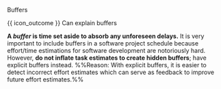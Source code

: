 <span id="title">Buffers</span>

<span id="prereqs"></span>

<span id="outcomes">{{ icon_outcome }} Can explain buffers</span>

<div id="body">

**A _buffer_ is time set aside to absorb any unforeseen delays.** It is very important to include buffers in a software project schedule because effort/time estimations for software development are notoriously hard. However, **do not inflate task estimates to create hidden buffers**; have explicit buffers instead. %%Reason: With explicit buffers, it is easier to detect incorrect effort estimates which can serve as feedback to improve future effort estimates.%%

<pic eager src="{{baseUrl}}/projectPlanning/buffers/images/schedule.png" height="120" />

</div>

<div id="extras">
</div>
